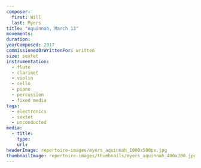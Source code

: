 ```yaml
---
composer:
  first: Will
  last: Myers
title: "Aquinnah, March 13"
movements:
duration:
yearComposed: 2017
commissionedOrWrittenFor: written
size: sextet
instrumentation:
  - flute
  - clarinet
  - violin
  - cello
  - piano
  - percussion
  - fixed media
tags:
  - electronics
  - sextet
  - unconducted
media:
  - title:
    type:
    url:
headerImage: repertoire-images/myers_aquinnah_1000x500px.jpg
thumbnailImage: repertoire-images/thumbnails/myers_aquinnah_400x200.jpg
---
```

